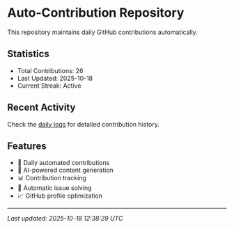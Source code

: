 # Auto-Contribution Repository

This repository maintains daily GitHub contributions automatically.

## Statistics

- Total Contributions: 26
- Last Updated: 2025-10-18
- Current Streak: Active

## Recent Activity

Check the [daily logs](./contributions/daily_logs/) for detailed contribution history.

## Features

- 🔄 Daily automated contributions
- 🤖 AI-powered content generation
- 📊 Contribution tracking
- 🐛 Automatic issue solving
- 📈 GitHub profile optimization

---
*Last updated: 2025-10-18 12:38:29 UTC*
